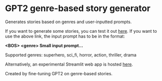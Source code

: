 # GPT2 genre-based story generator

Generates stories based on genres and user-inputted prompts.

If you want to generate some stories, you can test it out [here](https://huggingface.co/pranavpsv/gpt2-genre-story-generator).
If you want to use the above link, the input prompt has to be in the format:

**\<BOS\> \<genre\>  Small input prompt...**

Supported genres: superhero, sci_fi, horror, action, thriller, drama

Alternatively, an experimental Streamlit web app is hosted [here](http://52.91.134.248:8501).

Created by fine-tuning GPT2 on genre-based stories.



